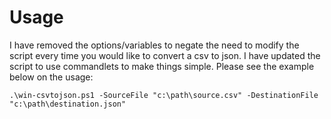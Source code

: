 # Usage
I have removed the options/variables to negate the need to modify the script every time you would like to convert a csv to json. I have updated the script to use commandlets to make things simple. Please see the example below on the usage:

    .\win-csvtojson.ps1 -SourceFile "c:\path\source.csv" -DestinationFile "c:\path\destination.json"
